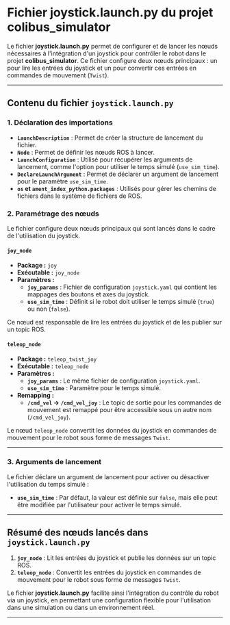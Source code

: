 # Fichier **joystick.launch.py** du projet **colibus_simulator**

Le fichier **joystick.launch.py** permet de configurer et de lancer les nœuds nécessaires à l'intégration d'un joystick pour contrôler le robot dans le projet **colibus_simulator**. Ce fichier configure deux nœuds principaux : un pour lire les entrées du joystick et un pour convertir ces entrées en commandes de mouvement (`Twist`).

---

## **Contenu du fichier `joystick.launch.py`**

### **1. Déclaration des importations**
- **`LaunchDescription`** : Permet de créer la structure de lancement du fichier.
- **`Node`** : Permet de définir les nœuds ROS à lancer.
- **`LaunchConfiguration`** : Utilisé pour récupérer les arguments de lancement, comme l'option pour utiliser le temps simulé (`use_sim_time`).
- **`DeclareLaunchArgument`** : Permet de déclarer un argument de lancement pour le paramètre `use_sim_time`.
- **`os` et `ament_index_python.packages`** : Utilisés pour gérer les chemins de fichiers dans le système de fichiers de ROS.

### **2. Paramétrage des nœuds**
Le fichier configure deux nœuds principaux qui sont lancés dans le cadre de l'utilisation du joystick.

#### **`joy_node`**
- **Package :** `joy`
- **Exécutable :** `joy_node`
- **Paramètres :**
  - **`joy_params`** : Fichier de configuration `joystick.yaml` qui contient les mappages des boutons et axes du joystick.
  - **`use_sim_time`** : Définit si le robot doit utiliser le temps simulé (`true`) ou non (`false`).

Ce nœud est responsable de lire les entrées du joystick et de les publier sur un topic ROS.

#### **`teleop_node`**
- **Package :** `teleop_twist_joy`
- **Exécutable :** `teleop_node`
- **Paramètres :**
  - **`joy_params`** : Le même fichier de configuration `joystick.yaml`.
  - **`use_sim_time`** : Paramètre pour le temps simulé.
- **Remapping :**
  - **`/cmd_vel` → `/cmd_vel_joy`** : Le topic de sortie pour les commandes de mouvement est remappé pour être accessible sous un autre nom (`/cmd_vel_joy`).

Le nœud `teleop_node` convertit les données du joystick en commandes de mouvement pour le robot sous forme de messages `Twist`.

---

### **3. Arguments de lancement**
Le fichier déclare un argument de lancement pour activer ou désactiver l'utilisation du temps simulé :

- **`use_sim_time`** : Par défaut, la valeur est définie sur `false`, mais elle peut être modifiée par l'utilisateur pour activer le temps simulé.

---

## **Résumé des nœuds lancés dans `joystick.launch.py`**

1. **`joy_node`** : Lit les entrées du joystick et publie les données sur un topic ROS.
2. **`teleop_node`** : Convertit les entrées du joystick en commandes de mouvement pour le robot sous forme de messages `Twist`.

Le fichier **joystick.launch.py** facilite ainsi l'intégration du contrôle du robot via un joystick, en permettant une configuration flexible pour l'utilisation dans une simulation ou dans un environnement réel.

---

